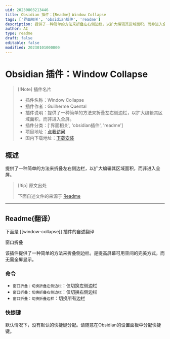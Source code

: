 ```yaml
---
uid: 20230803213446
title: Obsidian 插件：【Readme】Window Collapse
tags: ['界面相关', 'obsidian插件', 'readme']
description: 提供了一种简单的方法来折叠左右侧边栏，以扩大编辑其区域面积，而非进入全屏。
author: AI
type: readme
draft: false
editable: false
modified: 20230101000000
---
```


# Obsidian 插件：Window Collapse

> [!Note] 插件名片
> - 插件名称：Window Collapse
> - 插件作者：Guilherme Quental
> - 插件说明：提供了一种简单的方法来折叠左右侧边栏，以扩大编辑其区域面积，而非进入全屏。
> - 插件分类：['界面相关', 'obsidian插件', 'readme']
> - 项目地址：[点我访问](https://github.com/gquental/obsidian-window-collapse)
> - 国内下载地址：[下载安装](https://pkmer.cn/products/plugin/pluginMarket/?window-collapse)

## 概述

提供了一种简单的方法来折叠左右侧边栏，以扩大编辑其区域面积，而非进入全屏。



> [!tip] 原文出处
> 
>下面自述文件的来源于 [Readme](https://ghproxy.net/https://raw.githubusercontent.com/gquental/obsidian-window-collapse/master/README.md)
> 

---

## Readme(翻译）

下面是 [[window-collapse]] 插件的自述翻译



窗口折叠

该插件提供了一种简单的方法来折叠侧边栏。是提高屏幕可用空间的完美方式，而无需全屏显示。

### 命令

* `窗口折叠：切换折叠左侧边栏`：仅切换左侧边栏
* `窗口折叠：切换折叠右侧边栏`：仅切换右侧边栏
* `窗口折叠：切换折叠边栏`：切换所有边栏

### 快捷键

默认情况下，没有默认的快捷键分配。请随意在Obsidian的设置面板中分配快捷键。



